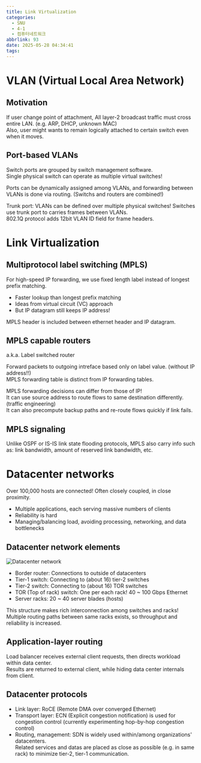 ```yaml
---
title: Link Virtualization
categories:
  - SNU
  - 4-1
  - 컴퓨터네트워크
abbrlink: 93
date: 2025-05-28 04:34:41
tags:
---
```


# VLAN (Virtual Local Area Network)

## Motivation

If user change point of attachment, All layer-2 broadcast traffic must cross entire LAN. (e.g. ARP, DHCP, unknown MAC)  
Also, user might wants to remain logically attached to certain switch even when it moves.

## Port-based VLANs

Switch ports are grouped by switch management software.  
Single physical switch can operate as multiple virtual switches!

Ports can be dynamically assigned among VLANs, and forwarding between VLANs is done via routing. (Switchs and routers are combined!)

Trunk port: VLANs can be defined over multiple physical switches! Switches use trunk port to carries frames between VLANs.  
802.1Q protocol adds 12bit VLAN ID field for frame headers.

# Link Virtualization

## Multiprotocol label switching (MPLS)

For high-speed IP forwarding, we use fixed length label instead of longest prefix matching.

- Faster lookup than longest prefix matching
- Ideas from virtual circuit (VC) approach
- But IP datagram still keeps IP address!

MPLS header is included between ethernet header and IP datagram.

## MPLS capable routers

a.k.a. Label switched router

Forward packets to outgoing intreface based only on label value. (without IP address!!)  
MPLS forwarding table is distinct from IP forwarding tables.

MPLS forwarding decisions can differ from those of IP!  
It can use source address to route flows to same destination differently. (traffic engineering)  
It can also precompute backup paths and re-route flows quickly if link fails.

## MPLS signaling

Unlike OSPF or IS-IS link state flooding protocols, MPLS also carry info such as: link bandwidth, amount of reserved link bandwidth, etc.

# Datacenter networks

Over 100,000 hosts are connected! Often closely coupled, in close proximity.

- Multiple applications, each serving massive numbers of clients
- Reliability is hard
- Managing/balancing load, avoiding processing, networking, and data bottlenecks

## Datacenter network elements

![Datacenter network](datacenter_networks.png)

- Border router: Connections to outside of datacenters
- Tier-1 switch: Connecting to (about 16) tier-2 switches
- Tier-2 switch: Connecting to (about 16) TOR switches
- TOR (Top of rack) switch: One per each rack! 40 ~ 100 Gbps Ethernet
- Server racks: 20 ~ 40 server blades (hosts)

This structure makes rich interconnection among switches and racks!  
Multiple routing paths between same racks exists, so throughput and reliability is increased.

## Application-layer routing

Load balancer receives external client requests, then directs workload within data center.  
Results are returned to external client, while hiding data center internals from client.

## Datacenter protocols

- Link layer: RoCE (Remote DMA over converged Ethernet)
- Transport layer: ECN (Explicit congestion notification) is used for congestion control (currently experimenting hop-by-hop congestion control)
- Routing, management: SDN is widely used within/among organizations' datacenters.  
  Related services and datas are placed as close as possible (e.g. in same rack) to minimize tier-2, tier-1 communication.
